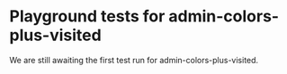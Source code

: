 # Playground tests for admin-colors-plus-visited
We are still awaiting the first test run for admin-colors-plus-visited.
